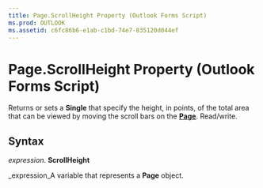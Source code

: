 ```yaml
---
title: Page.ScrollHeight Property (Outlook Forms Script)
ms.prod: OUTLOOK
ms.assetid: c6fc86b6-e1ab-c1bd-74e7-835120d044ef
---
```



# Page.ScrollHeight Property (Outlook Forms Script)

Returns or sets a  **Single** that specify the height, in points, of the total area that can be viewed by moving the scroll bars on the **[Page](page-object-outlook-forms-script.md)**. Read/write.


## Syntax

 _expression_. **ScrollHeight**

 _expression_A variable that represents a  **Page** object.


